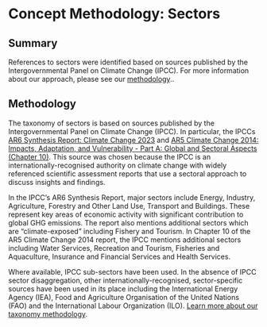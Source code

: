 # Concept Methodology: Sectors

## Summary

References to sectors were identified based on sources published by the Intergovernmental Panel on Climate Change (IPCC). For more information about our approach, please see our [methodology](../README.md)..

## Methodology

The taxonomy of sectors is based on sources published by the Intergovernmental Panel on Climate Change (IPCC). In particular, the IPCCs [AR6 Synthesis Report: Climate Change 2023](https://www.ipcc.ch/report/sixth-assessment-report-cycle/) and [AR5 Climate Change 2014: Impacts, Adaptation, and Vulnerability - Part A: Global and Sectoral Aspects (Chapter 10)](https://www.ipcc.ch/report/ar5/wg2/). This source was chosen because the IPCC is an internationally-recognised authority on climate change with widely referenced scientific assessment reports that use a sectoral approach to discuss insights and findings.

In the IPCC’s AR6 Synthesis Report, major sectors include Energy, Industry, Agriculture, Forestry and Other Land Use, Transport and Buildings. These represent key areas of economic activity with significant contribution to global GHG emissions. The report also mentions additional sectors which are “climate-exposed” including Fishery and Tourism. In Chapter 10 of the AR5 Climate Change 2014 report, the IPCC mentions additional sectors including Water Services, Recreation and Tourism, Fisheries and Aquaculture, Insurance and Financial Services and Health Services. 

Where available, IPCC sub-sectors have been used. In the absence of IPCC sector disaggregation, other internationally-recognised, sector-specific sources have been used in its place including the International Energy Agency (IEA), Food and Agriculture Organisation of the United Nations (FAO) and the International Labour Organization (ILO). [Learn more about our taxonomy methodology](../README.md).
